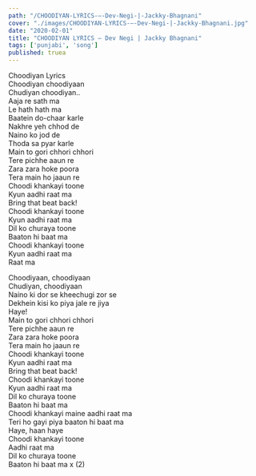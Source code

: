 ```yaml
---
path: "/CHOODIYAN-LYRICS-–-Dev-Negi-|-Jackky-Bhagnani"
cover: "./images/CHOODIYAN-LYRICS-–-Dev-Negi-|-Jackky-Bhagnani.jpg"
date: "2020-02-01"
title: "CHOODIYAN LYRICS – Dev Negi | Jackky Bhagnani"
tags: ['punjabi', 'song']
published: truea
---
```

  
Choodiyan Lyrics  
Choodiyan choodiyaan  
Chudiyan choodiyan..  
Aaja re sath ma  
Le hath hath ma  
Baatein do-chaar karle  
Nakhre yeh chhod de  
Naino ko jod de  
Thoda sa pyar karle  
Main to gori chhori chhori  
Tere pichhe aaun re  
Zara zara hoke poora  
Tera main ho jaaun re  
Choodi khankayi toone  
Kyun aadhi raat ma  
Bring that beat back!  
Choodi khankayi toone  
Kyun aadhi raat ma  
Dil ko churaya toone  
Baaton hi baat ma  
Choodi khankayi toone  
Kyun aadhi raat ma  
Raat ma  
  
  
  
  
  
  
Choodiyaan, choodiyaan  
Chudiyan, choodiyaan  
Naino ki dor se kheechugi zor se  
Dekhein kisi ko piya jale re jiya  
Haye!  
Main to gori chhori chhori  
Tere pichhe aaun re  
Zara zara hoke poora  
Tera main ho jaaun re  
Choodi khankayi toone  
Kyun aadhi raat ma  
Bring that beat back!  
Choodi khankayi toone  
Kyun aadhi raat ma  
Dil ko churaya toone  
Baaton hi baat ma  
Choodi khankayi maine aadhi raat ma  
Teri ho gayi piya baaton hi baat ma  
Haye, haan haye  
Choodi khankayi toone  
Aadhi raat ma  
Dil ko churaya toone  
Baaton hi baat ma x (2)  
